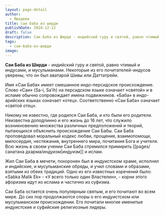```yaml
---
layout: page-detail
author:
  - Яшодеви
title: саи баба из ширди
publishDate: 2024-12-12
draft: false
description: Саи Баба из Ширди - индийский гуру и святой, равно чтимый и индусами, и мусульманами. Некоторые из его почитателей-индусов уверены, что он был аватарой Шивы или Даттатрейи.
tags:
  - саи-баба-из-ширди
image:
---
```

**Саи Баба из Ширди** - индийский гуру и святой, равно чтимый и индусами, и мусульманами. Некоторые из его почитателей-индусов уверены, что он был аватарой Шивы или Даттатрейи.

Имя «Саи Баба» имеет смешанное индо-персидское происхождение. Слово «Саи» (Sa-i, Sa’ih) на персидском языке означает «святой» и в исламе обычно сопровождает имена подвижников. «Баба» в индо-арийских языках означает «отец». Соответственно «Саи Баба» означает «святой отец».

Никому не известно, где родился Саи Баба, и кто были его родители. Неизвестна доподлинно и его жизнь до 16 лет, что служило возникновению множества различных предположений и теорий, пытающихся объяснить происхождение Саи Бабы. Саи Баба проповедовал моральный кодекс любви, прощения, взаимопомощи, милосердия, нестяжания, внутреннего мира, почитания Бога и учителя. Всю жизнь в своем учении Саи Баба стремился примирить [[pages/санатана дхарма/индуизм|индуизм]] и ислам. 

Жил Саи Баба в мечети, похоронен был в индуистском храме, исполнял и индийские, и мусульманские обряды, и учил словами и образами, взятыми из обеих традиций. Одно из его известных изречений было: «Sabka Malik Ek» - «У всего только один Властелин», - корни этого афоризма идут из ислама и частично из суфизма.

Саи Баба остается очень популярным святым, и его почитают во всем мире. До сих пор продолжаются споры о его индуистском или мусульманском происхождении. Его почитали многие именитые индуистские и суфийские религиозные лидеры.